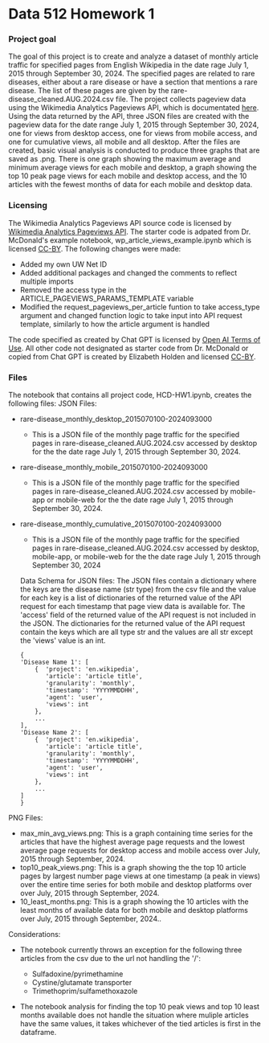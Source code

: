 # Data 512 Homework 1

### Project goal
The goal of this project is to create and analyze a dataset of monthly article traffic for specified pages from English Wikipedia in the date rage July 1, 2015 through September 30, 2024. The specified pages are related to rare diseases, either about a rare disease or have a section that mentions a rare disease. The list of these pages are given by the rare-disease_cleaned.AUG.2024.csv file. The project collects pageview data using the Wikimedia Analytics Pageviews API, which is documentated [here](https://doc.wikimedia.org/generated-data-platform/aqs/analytics-api/reference/page-views.html). Using the data returned by the API, three JSON files are created with the pageview data for the date range July 1, 2015 through September 30, 2024, one for views from desktop access, one for views from mobile access, and one for cumulative views, all mobile and all desktop. After the files are created, basic visual analysis is conducted to produce three graphs that are saved as .png. There is one graph showing the maximum average and minimum average views for each mobile and desktop, a graph showing the top 10 peak page views for each mobile and desktop access, and the 10 articles with the fewest months of data for each mobile and desktop data. 


### Licensing 
The Wikimedia Analytics Pageviews API source code is licensed by [Wikimedia Analytics Pageviews API](https://foundation.wikimedia.org/wiki/Policy:Terms_of_Use).
The starter code is adpated from Dr. McDonald's example notebook, wp_article_views_example.ipynb which is licensed [CC-BY](https://creativecommons.org/licenses/by/4.0/). The following changes were made: 
- Added my own UW Net ID
- Added additional packages and changed the comments to reflect multiple imports 
- Removed the access type in the ARTICLE_PAGEVIEWS_PARAMS_TEMPLATE variable 
- Modified the request_pageviews_per_article funtion to take access_type argument and changed function logic to take input into API request template, similarly to how the article argument is handled

The code specified as created by Chat GPT is licensed by [Open AI Terms of Use](https://openai.com/policies/row-terms-of-use/).
All other code not designated as starter code from Dr. McDonald or copied from Chat GPT is created by Elizabeth Holden and licensed [CC-BY](https://creativecommons.org/licenses/by/4.0/).

### Files
The notebook that contains all project code, HCD-HW1.ipynb, creates the following files:
JSON Files:
- rare-disease_monthly_desktop_2015070100-2024093000
  - This is a JSON file of the monthly page traffic for the specified pages in rare-disease_cleaned.AUG.2024.csv accessed by desktop for the the date rage July 1, 2015 through September 30, 2024.
- rare-disease_monthly_mobile_2015070100-2024093000
  - This is a JSON file of the monthly page traffic for the specified pages in rare-disease_cleaned.AUG.2024.csv accessed by mobile-app or mobile-web for the the date rage July 1, 2015 through September 30, 2024.
- rare-disease_monthly_cumulative_2015070100-2024093000
  - This is a JSON file of the monthly page traffic for the specified pages in rare-disease_cleaned.AUG.2024.csv accessed by desktop, mobile-app, or mobile-web for the the date rage July 1, 2015 through September 30, 2024
  
  Data Schema for JSON files:
  The JSON files contain a dictionary where the keys are the disease name (str type) from the csv file and the value for each key is a list of dictionaries of the returned value of the API request for each timestamp that   page view data is available for. The 'access' field of the returned value of the API request is not included in the JSON. The dictionaries for the returned value of the API request contain the keys which are all type str and the values are all str except the 'views' value is an int. 
    ```
    {
    'Disease Name 1': [
        {  'project': 'en.wikipedia', 
           'article': 'article title',
           'granularity': 'monthly',
           'timestamp': 'YYYYMMDDHH',
           'agent': 'user',
           'views': int
        },
        ...
    ],
    'Disease Name 2': [
        {  'project': 'en.wikipedia', 
           'article': 'article title',
           'granularity': 'monthly',
           'timestamp': 'YYYYMMDDHH',
           'agent': 'user',
           'views': int
        },
        ...
    ]
    }
    ```
PNG Files:
- max_min_avg_views.png: This is a graph containing time series for the articles that have the highest average page requests and the lowest average page requests for desktop access and mobile access over July, 2015 through September, 2024.
- top10_peak_views.png: This is a graph showing the the top 10 article pages by largest number page views at one timestamp (a peak in views) over the entire time series for both mobile and desktop platforms over over July, 2015 through September, 2024. 
- 10_least_months.png: This is a graph showing the 10 articles with the least months of available data for both mobile and desktop platforms over July, 2015 through September, 2024..
    
Considerations:
- The notebook currently throws an exception for the following three articles from the csv due to the url not handling the '/':
  - Sulfadoxine/pyrimethamine
  - Cystine/glutamate transporter
  - Trimethoprim/sulfamethoxazole
 
- The notebook analysis for finding the top 10 peak views and top 10 least months available does not handle the situation where muliple articles have the same values, it takes whichever of the tied articles is first in the dataframe. 
